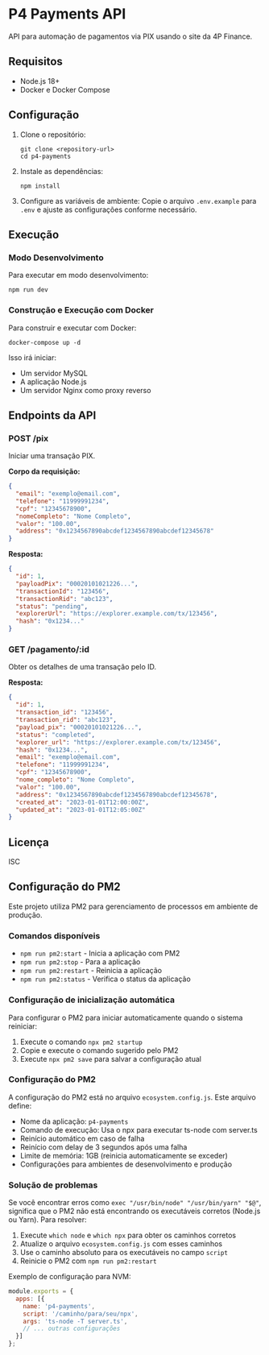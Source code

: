 # P4 Payments API

API para automação de pagamentos via PIX usando o site da 4P Finance.

## Requisitos

- Node.js 18+
- Docker e Docker Compose

## Configuração

1. Clone o repositório:
   ```
   git clone <repository-url>
   cd p4-payments
   ```

2. Instale as dependências:
   ```
   npm install
   ```

3. Configure as variáveis de ambiente:
   Copie o arquivo `.env.example` para `.env` e ajuste as configurações conforme necessário.

## Execução

### Modo Desenvolvimento

Para executar em modo desenvolvimento:

```
npm run dev
```

### Construção e Execução com Docker

Para construir e executar com Docker:

```
docker-compose up -d
```

Isso irá iniciar:
- Um servidor MySQL
- A aplicação Node.js
- Um servidor Nginx como proxy reverso

## Endpoints da API

### POST /pix

Iniciar uma transação PIX.

**Corpo da requisição:**
```json
{
  "email": "exemplo@email.com",
  "telefone": "11999991234",
  "cpf": "12345678900",
  "nomeCompleto": "Nome Completo",
  "valor": "100.00",
  "address": "0x1234567890abcdef1234567890abcdef12345678"
}
```

**Resposta:**
```json
{
  "id": 1,
  "payloadPix": "00020101021226...",
  "transactionId": "123456",
  "transactionRid": "abc123",
  "status": "pending",
  "explorerUrl": "https://explorer.example.com/tx/123456",
  "hash": "0x1234..."
}
```

### GET /pagamento/:id

Obter os detalhes de uma transação pelo ID.

**Resposta:**
```json
{
  "id": 1,
  "transaction_id": "123456",
  "transaction_rid": "abc123",
  "payload_pix": "00020101021226...",
  "status": "completed",
  "explorer_url": "https://explorer.example.com/tx/123456",
  "hash": "0x1234...",
  "email": "exemplo@email.com",
  "telefone": "11999991234",
  "cpf": "12345678900",
  "nome_completo": "Nome Completo",
  "valor": "100.00",
  "address": "0x1234567890abcdef1234567890abcdef12345678",
  "created_at": "2023-01-01T12:00:00Z",
  "updated_at": "2023-01-01T12:05:00Z"
}
```

## Licença

ISC

## Configuração do PM2

Este projeto utiliza PM2 para gerenciamento de processos em ambiente de produção.

### Comandos disponíveis

- `npm run pm2:start` - Inicia a aplicação com PM2
- `npm run pm2:stop` - Para a aplicação
- `npm run pm2:restart` - Reinicia a aplicação
- `npm run pm2:status` - Verifica o status da aplicação

### Configuração de inicialização automática

Para configurar o PM2 para iniciar automaticamente quando o sistema reiniciar:

1. Execute o comando `npx pm2 startup`
2. Copie e execute o comando sugerido pelo PM2
3. Execute `npx pm2 save` para salvar a configuração atual

### Configuração do PM2

A configuração do PM2 está no arquivo `ecosystem.config.js`. Este arquivo define:

- Nome da aplicação: `p4-payments`
- Comando de execução: Usa o npx para executar ts-node com server.ts
- Reinício automático em caso de falha
- Reinício com delay de 3 segundos após uma falha
- Limite de memória: 1GB (reinicia automaticamente se exceder)
- Configurações para ambientes de desenvolvimento e produção

### Solução de problemas

Se você encontrar erros como `exec "/usr/bin/node" "/usr/bin/yarn" "$@"`, significa que o PM2 não está encontrando os executáveis corretos (Node.js ou Yarn). Para resolver:

1. Execute `which node` e `which npx` para obter os caminhos corretos
2. Atualize o arquivo `ecosystem.config.js` com esses caminhos
3. Use o caminho absoluto para os executáveis no campo `script`
4. Reinicie o PM2 com `npm run pm2:restart`

Exemplo de configuração para NVM:
```js
module.exports = {
  apps: [{
    name: 'p4-payments',
    script: '/caminho/para/seu/npx',
    args: 'ts-node -T server.ts',
    // ... outras configurações
  }]
};
``` 